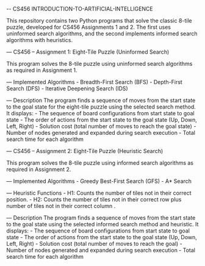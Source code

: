 -- CS456 INTRODUCTION-TO-ARTIFICIAL-INTELLIGENCE

This repository contains two Python programs that solve the classic 8-tile puzzle, developed for CS456 Assignments 1 and 2.
The first uses uninformed search algorithms, and the second implements informed search algorithms with heuristics.

— CS456 – Assignment 1: Eight-Tile Puzzle (Uninformed Search)

This program solves the 8-tile puzzle using uninformed search algorithms as required in Assignment 1.

— Implemented Algorithms - Breadth-First Search (BFS) - Depth-First Search (DFS) - Iterative Deepening Search (IDS)

— Description
The program finds a sequence of moves from the start state to the goal state for the eight-tile puzzle using the selected search method.
It displays: - The sequence of board configurations from start state to goal state - The order of actions from the start state to the goal state (Up, Down, Left, Right) - Solution cost (total number of moves to reach the goal state) - Number of nodes generated and expanded during search execution - Total search time for each algorithm

— CS456 – Assignment 2: Eight-Tile Puzzle (Heuristic Search)

This program solves the 8-tile puzzle using informed search algorithms as required in Assignment 2.

— Implemented Algorithms - Greedy Best-First Search (GFS) - A\* Search

— Heuristic Functions - H1: Counts the number of tiles not in their correct position. - H2: Counts the number of tiles not in their correct row plus number of tiles not in their correct column .

— Description
The program finds a sequence of moves from the start state to the goal state using the selected informed search method and heuristic.
It displays: - The sequence of board configurations from start state to goal state - The order of actions from the start state to the goal state (Up, Down, Left, Right) - Solution cost (total number of moves to reach the goal) - Number of nodes generated and expanded during search execution - Total search time for each algorithm
